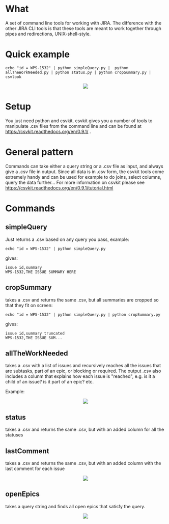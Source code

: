 # What

A set of command line tools for working with JIRA. The difference with the other JIRA CLI tools is that these tools are meant to work together through pipes and redirections, UNIX-shell-style.

# Quick example

```echo "id = WPS-1532" | python simpleQuery.py |  python allTheWorkNeeded.py | python status.py | python cropSummary.py | csvlook```

<p align="center">
  <img src="https://raw.githubusercontent.com/davidedc/JIRA-composable-command-line-workflows/master/readme-images/img4.png">
</p>

# Setup
You just need python and csvkit. csvkit gives you a number of tools to manipulate .csv files from the command line and can be found at https://csvkit.readthedocs.org/en/0.9.1/ .

# General pattern
Commands can take either a query string or a .csv file as input, and always give a .csv file in output. Since all data is in .csv form, the csvkit tools come extremely handy and can be used for example to do joins, select columns, query the data further... For more information on csvkit please see https://csvkit.readthedocs.org/en/0.9.1/tutorial.html

# Commands

## simpleQuery

Just returns a .csv based on any query you pass, example:

```echo "id = WPS-1532" | python simpleQuery.py```

gives:

```issue id,summary```<br>
```WPS-1532,THE ISSUE SUMMARY HERE```

## cropSummary

takes a .csv and returns the same .csv, but all summaries are cropped so that they fit on screen:

```echo "id = WPS-1532" | python simpleQuery.py | python cropSummary.py ```

gives:

```issue id,summary truncated```<br>
```WPS-1532,THE ISSUE SUM...```

## allTheWorkNeeded

takes a .csv with a list of issues and recursively reaches all the issues that are subtasks, part of an epic, or blocking or required. The output .csv also includes a colunm that explains how each issue is "reached", e.g. is it a child of an issue? is it part of an epic? etc.

Example:

<p align="center">
  <img src="https://raw.githubusercontent.com/davidedc/JIRA-composable-command-line-workflows/master/readme-images/img1.png">
</p>


## status

takes a .csv and returns the same .csv, but with an added column for all the statuses

## lastComment

takes a .csv and returns the same .csv, but with an added column with the last comment for each issue

<p align="center">
  <img src="https://raw.githubusercontent.com/davidedc/JIRA-composable-command-line-workflows/master/readme-images/img2.png">
</p>

## openEpics

takes a query string and finds all open epics that satisfy the query.

<p align="center">
  <img src="https://raw.githubusercontent.com/davidedc/JIRA-composable-command-line-workflows/master/readme-images/img3.png">
</p>
